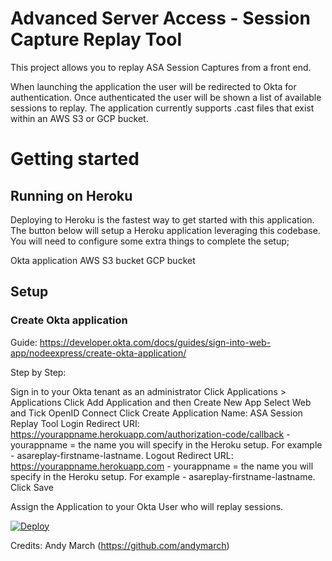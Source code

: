 # Advanced Server Access - Session Capture Replay Tool

This project allows you to replay ASA Session Captures from a front end.

When launching the application the user will be redirected to Okta for authentication. Once authenticated the user will be shown a list of available sessions to replay. The application currently supports .cast files that exist within an AWS S3 or GCP bucket.

# Getting started

## Running on Heroku

Deploying to Heroku is the fastest way to get started with this application. The button below will setup a Heroku application leveraging this codebase. You will need to configure some extra things to complete the setup;

Okta application
AWS S3 bucket
GCP bucket

## Setup

### Create Okta application

Guide: https://developer.okta.com/docs/guides/sign-into-web-app/nodeexpress/create-okta-application/

Step by Step:

Sign in to your Okta tenant as an administrator
Click Applications > Applications
Click Add Application and then Create New App
Select Web and Tick OpenID Connect
Click Create
Application Name: ASA Session Replay Tool
Login Redirect URI: https://yourappname.herokuapp.com/authorization-code/callback - yourappname = the name you will specify in the Heroku setup. For example - asareplay-firstname-lastname.
Logout Redirect URL: https://yourappname.herokuapp.com - yourappname = the name you will specify in the Heroku setup. For example - asareplay-firstname-lastname.
Click Save

Assign the Application to your Okta User who will replay sessions.


[![Deploy](https://www.herokucdn.com/deploy/button.svg)](https://heroku.com/deploy)

Credits: Andy March (https://github.com/andymarch)
